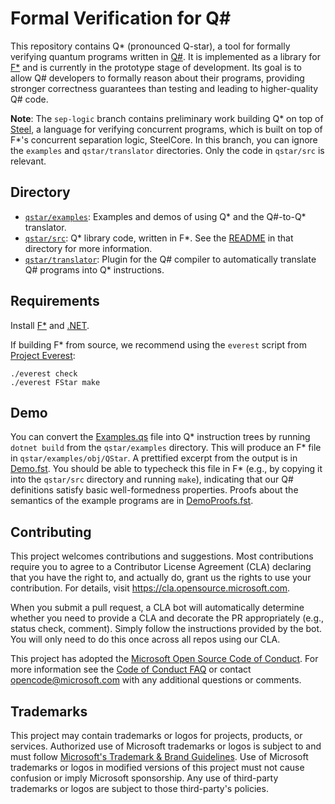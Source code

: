 # Formal Verification for Q#

This repository contains Q* (pronounced Q-star), a tool for formally verifying quantum programs written in [Q#](https://docs.microsoft.com/en-us/azure/quantum/overview-what-is-qsharp-and-qdk).
It is implemented as a library for [F*](https://www.fstar-lang.org/) and is currently in the prototype stage of development.
Its goal is to allow Q# developers to formally reason about their programs, providing stronger correctness guarantees than testing and leading to higher-quality Q# code.

**Note**: The `sep-logic` branch contains preliminary work building Q* on top of [Steel](https://dl.acm.org/doi/abs/10.1145/3473590), a language for verifying concurrent programs, which is built on top of F*'s concurrent separation logic, SteelCore. In this branch, you can ignore the `examples` and `qstar/translator` directories. Only the code in `qstar/src` is relevant.

## Directory

- [`qstar/examples`](qstar/examples): Examples and demos of using Q* and the Q#-to-Q* translator.
- [`qstar/src`](qstar/src): Q* library code, written in F*. See the [README](qstar/src/README.md) in that directory for more information.
- [`qstar/translator`](qstar/translator): Plugin for the Q# compiler to automatically translate Q# programs into Q* instructions.

## Requirements

Install [F*](https://www.fstar-lang.org/) and [.NET](https://dotnet.microsoft.com/en-us/download).

If building F* from source, we recommend using the `everest` script from [Project Everest](https://github.com/project-everest/everest):

```
./everest check
./everest FStar make
```

## Demo

You can convert the [Examples.qs](qstar/examples/Examples.qs) file into Q\* instruction trees by running `dotnet build` from the `qstar/examples` directory.
This will produce an F* file in `qstar/examples/obj/QStar`.
A prettified excerpt from the output is in [Demo.fst](qstar/examples/Demo.fst).
You should be able to typecheck this file in F* (e.g., by copying it into the `qstar/src` directory and running `make`), indicating that our Q# definitions satisfy basic well-formedness properties.
Proofs about the semantics of the example programs are in [DemoProofs.fst](qstar/examples/DemoProofs.fst).

## Contributing

This project welcomes contributions and suggestions.  Most contributions require you to agree to a
Contributor License Agreement (CLA) declaring that you have the right to, and actually do, grant us
the rights to use your contribution. For details, visit https://cla.opensource.microsoft.com.

When you submit a pull request, a CLA bot will automatically determine whether you need to provide
a CLA and decorate the PR appropriately (e.g., status check, comment). Simply follow the instructions
provided by the bot. You will only need to do this once across all repos using our CLA.

This project has adopted the [Microsoft Open Source Code of Conduct](https://opensource.microsoft.com/codeofconduct/).
For more information see the [Code of Conduct FAQ](https://opensource.microsoft.com/codeofconduct/faq/) or
contact [opencode@microsoft.com](mailto:opencode@microsoft.com) with any additional questions or comments.

## Trademarks

This project may contain trademarks or logos for projects, products, or services. Authorized use of Microsoft 
trademarks or logos is subject to and must follow 
[Microsoft's Trademark & Brand Guidelines](https://www.microsoft.com/en-us/legal/intellectualproperty/trademarks/usage/general).
Use of Microsoft trademarks or logos in modified versions of this project must not cause confusion or imply Microsoft sponsorship.
Any use of third-party trademarks or logos are subject to those third-party's policies.
